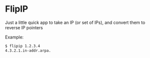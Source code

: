 # FlipIP

Just a little quick app to take an IP (or set of IPs), and convert them to reverse IP pointers

Example:

```bash
$ flipip 1.2.3.4
4.3.2.1.in-addr.arpa.
```
